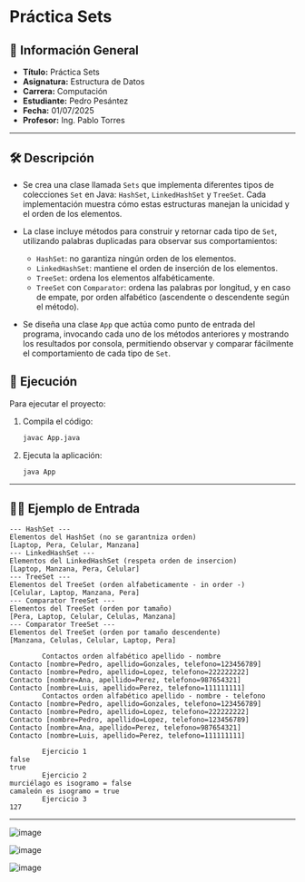 
# Práctica Sets

## 📌 Información General

- **Título:** Práctica Sets
- **Asignatura:** Estructura de Datos
- **Carrera:** Computación
- **Estudiante:** Pedro Pesántez
- **Fecha:** 01/07/2025
- **Profesor:** Ing. Pablo Torres

---

## 🛠️ Descripción

- Se crea una clase llamada `Sets` que implementa diferentes tipos de colecciones `Set` en Java: `HashSet`, `LinkedHashSet` y `TreeSet`. Cada implementación muestra cómo estas estructuras manejan la unicidad y el orden de los elementos.

- La clase incluye métodos para construir y retornar cada tipo de `Set`, utilizando palabras duplicadas para observar sus comportamientos:
  - `HashSet`: no garantiza ningún orden de los elementos.
  - `LinkedHashSet`: mantiene el orden de inserción de los elementos.
  - `TreeSet`: ordena los elementos alfabéticamente.
  - `TreeSet` con `Comparator`: ordena las palabras por longitud, y en caso de empate, por orden alfabético (ascendente o descendente según el método).

- Se diseña una clase `App` que actúa como punto de entrada del programa, invocando cada uno de los métodos anteriores y mostrando los resultados por consola, permitiendo observar y comparar fácilmente el comportamiento de cada tipo de `Set`.


## 🚀 Ejecución

Para ejecutar el proyecto:

1. Compila el código:
    ```bash
    javac App.java
    ```
2. Ejecuta la aplicación:
    ```bash
    java App
    ```

---

## 🧑‍💻 Ejemplo de Entrada

```plaintext
--- HashSet ---
Elementos del HashSet (no se garantniza orden)
[Laptop, Pera, Celular, Manzana]
--- LinkedHashSet ---
Elementos del LinkedHashSet (respeta orden de insercion)
[Laptop, Manzana, Pera, Celular]
--- TreeSet ---
Elementos del TreeSet (orden alfabeticamente - in order -)
[Celular, Laptop, Manzana, Pera]
--- Comparator TreeSet ---
Elementos del TreeSet (orden por tamaño)
[Pera, Laptop, Celular, Celulas, Manzana]
--- Comparator TreeSet ---
Elementos del TreeSet (orden por tamaño descendente)
[Manzana, Celulas, Celular, Laptop, Pera]
```

```plaintext
        Contactos orden alfabético apellido - nombre
Contacto [nombre=Pedro, apellido=Gonzales, telefono=123456789] 
Contacto [nombre=Pedro, apellido=Lopez, telefono=222222222]    
Contacto [nombre=Ana, apellido=Perez, telefono=987654321]      
Contacto [nombre=Luis, apellido=Perez, telefono=111111111]     
        Contactos orden alfabético apellido - nombre - telefono
Contacto [nombre=Pedro, apellido=Gonzales, telefono=123456789] 
Contacto [nombre=Pedro, apellido=Lopez, telefono=222222222]    
Contacto [nombre=Pedro, apellido=Lopez, telefono=123456789]    
Contacto [nombre=Ana, apellido=Perez, telefono=987654321]      
Contacto [nombre=Luis, apellido=Perez, telefono=111111111]
```

```plaintext
        Ejercicio 1
false
true
        Ejercicio 2
murciélago es isogramo = false
camaleón es isogramo = true
        Ejercicio 3
127
```

---
![image](https://github.com/user-attachments/assets/ada768c6-2fe8-4a5c-94f8-0707393dc728)

![image](https://github.com/user-attachments/assets/8a8afb43-73b2-407c-a07b-b9f27846f980)

![image](https://github.com/user-attachments/assets/7691b040-5bd6-48bb-ada7-964c535c32db)

